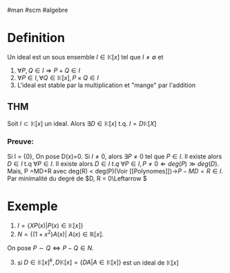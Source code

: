 #man #scm #algebre 
# Definition
Un ideal est un sous ensemble $I \in\mathbb{K}[x]$ tel que $I \neq \emptyset$
et 
1) $\forall P,Q \in I \Rightarrow P+Q \in I$
2) $\forall P \in I, \forall Q \in \mathbb{K}[x],P\times Q \in I$
3) L'ideal est stable par la multiplication et "mange" par l'addition
## THM 
Soit $I \subset\mathbb{K}[x]$ un ideal. Alors $\exists D \in \mathbb{K}[x]$ t.q. $I =D\mathbb{K}[X]$
### Preuve:
Si I = {0}, On pose D(x)=0.
Si $I \neq 0$, alors $\exists P \neq 0$ tel que $P \in I$. Il existe alors $D \in I$ t.q $\forall P \in I$. Il existe alors $D \in I \ t.q \ \forall P \in I, P \neq 0 \Leftarrow deg(P)\gg deg(D)$.
Mais, P =MD+R avec deg(R) < deg(P)(Voir [[Polynomes]])->$P-MD=R\in I$. Par minimalité du degré de $D, R = 0\Leftarrow $
# Exemple
1) $I = \lbrace X P(x)|P(x) \in \mathbb{K}[x]\rbrace$
2) $N = \lbrace(1+x^2)A(x)|\ A(x) \in \mathbb{R}[x]$.

On pose $P\sim Q \Leftrightarrow P-Q\in N$.

3) si $D \in \mathbb{K}[x]^k, D\mathbb{K}[x]= \lbrace DA| A \in \mathbb{K}[x]\rbrace$ est un ideal de $\mathbb{K}[x]$

